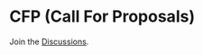 # CFP (Call For Proposals)

Join the [Discussions](https://github.com/bangpypers/cfp/discussions/2).
